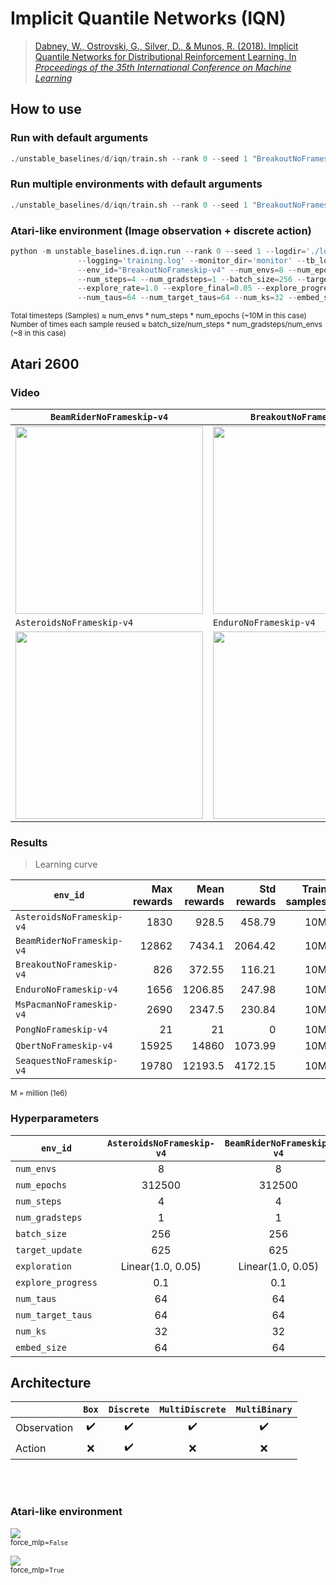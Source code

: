 # Implicit Quantile Networks (IQN)

> [Dabney, W., Ostrovski, G., Silver, D., & Munos, R. (2018). Implicit Quantile Networks for Distributional Reinforcement Learning. In *Proceedings of the 35th International Conference on Machine Learning*](https://arxiv.org/abs/1806.06923)


## How to use

### Run with default arguments
```python
./unstable_baselines/d/iqn/train.sh --rank 0 --seed 1 "BreakoutNoFrameskip-v4"
```

### Run multiple environments with default arguments
```python
./unstable_baselines/d/iqn/train.sh --rank 0 --seed 1 "BreakoutNoFrameskip-v4" "SeaquestNoFrameskip-v4"
```

### Atari-like environment (Image observation + discrete action)
```python
python -m unstable_baselines.d.iqn.run --rank 0 --seed 1 --logdir='./log/{env_id}/iqn/{rank}' \
               --logging='training.log' --monitor_dir='monitor' --tb_logdir='' --model_dir='model' \
               --env_id="BreakoutNoFrameskip-v4" --num_envs=8 --num_epochs=312500 \
               --num_steps=4 --num_gradsteps=1 --batch_size=256 --target_update=625 \
               --explore_rate=1.0 --explore_final=0.05 --explore_progress=0.1 \
               --num_taus=64 --num_target_taus=64 --num_ks=32 --embed_size=64 --record_video
```

<sup>Total timesteps (Samples) ≈ num_envs * num_steps * num_epochs (~10M in this case)</sup><br>
<sup>Number of times each sample reused ≈ batch_size/num_steps * num_gradsteps/num_envs (~8 in this case)</sup><br>

## Atari 2600

### Video

| `BeamRiderNoFrameskip-v4` | `BreakoutNoFrameskip-v4` | `PongNoFrameskip-v4` | `SeaquestNoFrameskip-v4` |
|---------------------------|--------------------------|----------------------|--------------------------|
|<img src="https://github.com/Ending2015a/unstable_baselines_assets/blob/master/images/iqn.BeamRiderNoFrameskip-v4.eval.gif" height=300px>|<img src="https://github.com/Ending2015a/unstable_baselines_assets/blob/master/images/iqn.BreakoutNoFrameskip-v4.eval.gif" height=300px>|<img src="https://github.com/Ending2015a/unstable_baselines_assets/blob/master/images/iqn.PongNoFrameskip-v4.eval.gif" height=300px>|<img src="https://github.com/Ending2015a/unstable_baselines_assets/blob/master/images/iqn.SeaquestNoFrameskip-v4.eval.gif" height=300px>|
| `AsteroidsNoFrameskip-v4` | `EnduroNoFrameskip-v4`   | `QbertNoFrameskip-v4` | `MsPacmanNoFrameskip-v4` |
|<img src="https://github.com/Ending2015a/unstable_baselines_assets/blob/master/images/iqn.AsteroidsNoFrameskip-v4.eval.gif" height=300px>|<img src="https://github.com/Ending2015a/unstable_baselines_assets/blob/master/images/iqn.EnduroNoFrameskip-v4.eval.gif" height=300px>|<img src="https://github.com/Ending2015a/unstable_baselines_assets/blob/master/images/iqn.QbertNoFrameskip-v4.eval.gif" height=300px>|<img src="https://github.com/Ending2015a/unstable_baselines_assets/blob/master/images/iqn.MsPacmanNoFrameskip-v4.eval.gif" height=300px>|

### Results

> Learning curve

| `env_id`                  | Max rewards | Mean rewards | Std rewards | Train samples | Train seeds | Eval episodes | Eval seed |
|---------------------------|------------:|-------------:|------------:|--------------:|------------:|--------------:|----------:|
| `AsteroidsNoFrameskip-v4` |        1830 |        928.5 |      458.79 |           10M |         1~8 |            20 |         0 |
| `BeamRiderNoFrameskip-v4` |       12862 |       7434.1 |     2064.42 |           10M |         1~8 |            20 |         0 |
| `BreakoutNoFrameskip-v4`  |         826 |       372.55 |      116.21 |           10M |         1~8 |            20 |         0 |
| `EnduroNoFrameskip-v4`    |        1656 |      1206.85 |      247.98 |           10M |         1~8 |            20 |         0 |
| `MsPacmanNoFrameskip-v4`  |        2690 |       2347.5 |      230.84 |           10M |         1~8 |            20 |         0 |
| `PongNoFrameskip-v4`      |          21 |           21 |           0 |           10M |         1~8 |            20 |         0 |
| `QbertNoFrameskip-v4`     |       15925 |        14860 |     1073.99 |           10M |         1~8 |            20 |         0 |
| `SeaquestNoFrameskip-v4`  |       19780 |      12193.5 |     4172.15 |           10M |         1~8 |            20 |         0 |

<sup>M = million (1e6)</sup><br>

### Hyperparameters


| `env_id`           | `AsteroidsNoFrameskip-v4` | `BeamRiderNoFrameskip-v4` | `BreakoutNoFrameskip-v4` | `EnduroNoFrameskip-v4` | `MsPacmanNoFrameskip-v4` | `PongNoFrameskip-v4` | `QbertNoFrameskip-v4` | `SeaquestNoFrameskip-v4` |
|--------------------|:-------------------------:|:-------------------------:|:------------------------:|:----------------------:|:------------------------:|:--------------------:|:---------------------:|:------------------------:|
| `num_envs`         |             8             |             8             |             8            |            8           |             8            |           8          |           8           |             8            |
| `num_epochs`       |           312500          |           312500          |          312500          |         312500         |          312500          |        312500        |         312500        |          312500          |
| `num_steps`        |             4             |             4             |             4            |            4           |             4            |           4          |           4           |             4            |
| `num_gradsteps`    |             1             |             1             |             1            |            1           |             1            |           1          |           1           |             1            |
| `batch_size`       |            256            |            256            |            256           |           256          |            256           |          256         |          256          |            256           |
| `target_update`    |            625            |            625            |            625           |           625          |            625           |          625         |          625          |            625           |
| `exploration`      |     Linear(1.0, 0.05)     |     Linear(1.0, 0.05)     |     Linear(1.0, 0.05)    |    Linear(1.0, 0.05)   |     Linear(1.0, 0.05)    |   Linear(1.0, 0.05)  |   Linear(1.0, 0.05)   |     Linear(1.0, 0.05)    |
| `explore_progress` |            0.1            |            0.1            |            0.1           |           0.1          |            0.1           |          0.1         |          0.1          |            0.1           |
| `num_taus`         |             64            |             64            |            64            |           64           |            64            |          64          |           64          |            64            |
| `num_target_taus`  |             64            |             64            |            64            |           64           |            64            |          64          |           64          |            64            |
| `num_ks`           |             32            |             32            |            32            |           32           |            32            |          32          |           32          |            32            |
| `embed_size`       |             64            |             64            |            64            |           64           |            64            |          64          |           64          |            64            |

## Architecture

|             |        `Box`       |     `Discrete`     |   `MultiDiscrete`  |    `MultiBinary`   |
|-------------|:------------------:|:------------------:|:------------------:|:------------------:|
| Observation | :heavy_check_mark: | :heavy_check_mark: | :heavy_check_mark: | :heavy_check_mark: |
| Action      |         :x:        | :heavy_check_mark: |         :x:        |         :x:        |

<br/>
<br/>

### Atari-like environment
![](https://g.gravizo.com/source/svg/iqn_discrete?https%3A%2F%2Fraw.githubusercontent.com%2FEnding2015a%2Funstable_baselines_assets%2Fmaster%2Fscripts%2Farch%2Fiqn.arch.md)
<br/>
<sup>force_mlp=`False`</sup><br>


![](https://g.gravizo.com/source/svg/iqn_continuous?https%3A%2F%2Fraw.githubusercontent.com%2FEnding2015a%2Funstable_baselines_assets%2Fmaster%2Fscripts%2Farch%2Fiqn.arch.md)
<br/>
<sup>force_mlp=`True`</sup><br>
